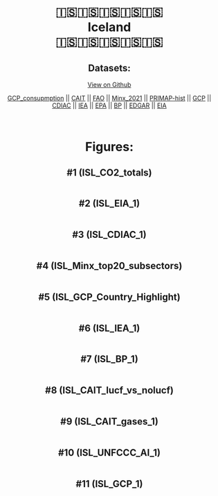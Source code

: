 
<center>
<h1 align="center">
🇮🇸🇮🇸🇮🇸🇮🇸🇮🇸
<br>
Iceland
<br>
🇮🇸🇮🇸🇮🇸🇮🇸🇮🇸
</h1>
<h2>Datasets:</h2>
<p><a href="https://github.com/dquintani/GreenhouseData/tree/master/country_data/ISL_Iceland/data">View on Github</a>
<br></p><p><a href="data/ISL_GCP_consupmption.csv">GCP_consupmption</a> || <a href="data/ISL_CAIT.csv">CAIT</a> || <a href="data/ISL_FAO.csv">FAO</a> || <a href="data/ISL_Minx_2021.csv">Minx_2021</a> || <a href="data/ISL_PRIMAP-hist.csv">PRIMAP-hist</a> || <a href="data/ISL_GCP.csv">GCP</a> || <a href="data/ISL_CDIAC.csv">CDIAC</a> || <a href="data/ISL_IEA.csv">IEA</a> || <a href="data/ISL_EPA.csv">EPA</a> || <a href="data/ISL_BP.csv">BP</a> || <a href="data/ISL_EDGAR.csv">EDGAR</a> || <a href="data/ISL_EIA.csv">EIA</a></p><p><br></p>
<h1>Figures:</h1><h2>#1 (ISL_CO2_totals)</h2>
<p><img alt="" src="figures/ISL_CO2_totals.png" /></p><h2>#2 (ISL_EIA_1)</h2>
<p><img alt="" src="figures/ISL_EIA_1.png" /></p><h2>#3 (ISL_CDIAC_1)</h2>
<p><img alt="" src="figures/ISL_CDIAC_1.png" /></p><h2>#4 (ISL_Minx_top20_subsectors)</h2>
<p><img alt="" src="figures/ISL_Minx_top20_subsectors.png" /></p><h2>#5 (ISL_GCP_Country_Highlight)</h2>
<p><img alt="" src="figures/ISL_GCP_Country_Highlight.png" /></p><h2>#6 (ISL_IEA_1)</h2>
<p><img alt="" src="figures/ISL_IEA_1.png" /></p><h2>#7 (ISL_BP_1)</h2>
<p><img alt="" src="figures/ISL_BP_1.png" /></p><h2>#8 (ISL_CAIT_lucf_vs_nolucf)</h2>
<p><img alt="" src="figures/ISL_CAIT_lucf_vs_nolucf.png" /></p><h2>#9 (ISL_CAIT_gases_1)</h2>
<p><img alt="" src="figures/ISL_CAIT_gases_1.png" /></p><h2>#10 (ISL_UNFCCC_AI_1)</h2>
<p><img alt="" src="figures/ISL_UNFCCC_AI_1.png" /></p><h2>#11 (ISL_GCP_1)</h2>
<p><img alt="" src="figures/ISL_GCP_1.png" /></p>